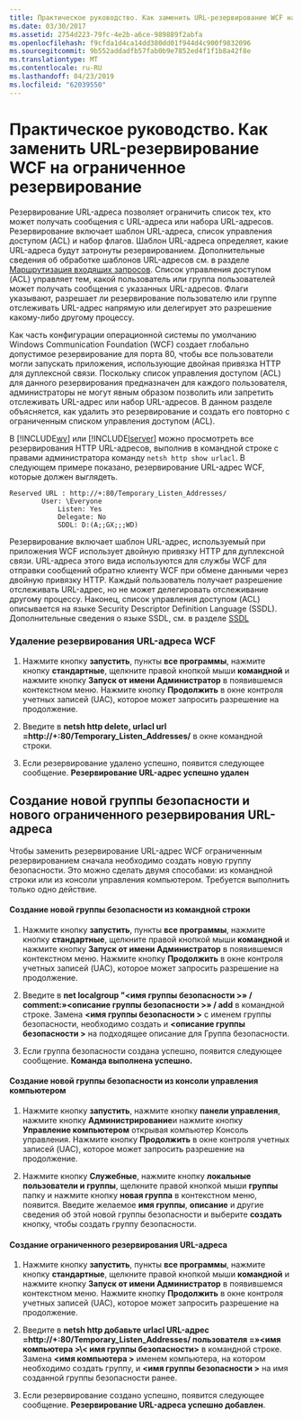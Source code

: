 ```yaml
---
title: Практическое руководство. Как заменить URL-резервирование WCF на ограниченное резервирование
ms.date: 03/30/2017
ms.assetid: 2754d223-79fc-4e2b-a6ce-989889f2abfa
ms.openlocfilehash: f9cfda1d4ca14dd380dd01f944d4c900f9832096
ms.sourcegitcommit: 9b552addadfb57fab0b9e7852ed4f1f1b8a42f8e
ms.translationtype: MT
ms.contentlocale: ru-RU
ms.lasthandoff: 04/23/2019
ms.locfileid: "62039550"
---
```

# <a name="how-to-replace-the-wcf-url-reservation-with-a-restricted-reservation"></a>Практическое руководство. Как заменить URL-резервирование WCF на ограниченное резервирование
Резервирование URL-адреса позволяет ограничить список тех, кто может получать сообщения с URL-адреса или набора URL-адресов. Резервирование включает шаблон URL-адреса, список управления доступом (ACL) и набор флагов. Шаблон URL-адреса определяет, какие URL-адреса будут затронуты резервированием. Дополнительные сведения об обработке шаблонов URL-адресов см. в разделе [Маршрутизация входящих запросов](https://go.microsoft.com/fwlink/?LinkId=136764). Список управления доступом (ACL) управляет тем, какой пользователь или группа пользователей может получать сообщения с указанных URL-адресов. Флаги указывают, разрешает ли резервирование пользователю или группе отслеживать URL-адрес напрямую или делегирует это разрешение какому-либо другому процессу.  
  
 Как часть конфигурации операционной системы по умолчанию Windows Communication Foundation (WCF) создает глобально допустимое резервирование для порта 80, чтобы все пользователи могли запускать приложения, использующие двойная привязка HTTP для дуплексной связи. Поскольку список управления доступом (ACL) для данного резервирования предназначен для каждого пользователя, администраторы не могут явным образом позволить или запретить отслеживать URL-адрес или набор URL-адресов. В данном разделе объясняется, как удалить это резервирование и создать его повторно с ограниченным списком управления доступом (ACL).  
  
 В [!INCLUDE[wv](../../../../includes/wv-md.md)] или [!INCLUDE[lserver](../../../../includes/lserver-md.md)] можно просмотреть все резервирования HTTP URL-адресов, выполнив в командной строке с правами администратора команду `netsh http show urlacl`.  В следующем примере показано, резервирование URL-адрес WCF, которые должен выглядеть.  
  
```  
Reserved URL : http://+:80/Temporary_Listen_Addresses/  
        User: \Everyone  
            Listen: Yes  
            Delegate: No  
            SDDL: D:(A;;GX;;;WD)  
```  
  
 Резервирование включает шаблон URL-адрес, используемый при приложения WCF использует двойную привязку HTTP для дуплексной связи. URL-адреса этого вида используются для службы WCF для отправки сообщений обратно клиенту WCF при обмене данными через двойную привязку HTTP. Каждый пользователь получает разрешение отслеживать URL-адрес, но не может делегировать отслеживание другому процессу. Наконец, список управления доступом (ACL) описывается на языке Security Descriptor Definition Language (SSDL). Дополнительные сведения о языке SSDL, см. в разделе [SSDL](https://go.microsoft.com/fwlink/?LinkId=136789)  
  
### <a name="to-delete-the-wcf-url-reservation"></a>Удаление резервирования URL-адреса WCF  
  
1. Нажмите кнопку **запустить**, пункты **все программы**, нажмите кнопку **стандартные**, щелкните правой кнопкой мыши **командной** и нажмите кнопку **Запуск от имени Администратор** в появившемся контекстном меню. Нажмите кнопку **Продолжить** в окне контроля учетных записей (UAC), которое может запросить разрешение на продолжение.  
  
2. Введите в **netsh http delete, urlacl url =http://+:80/Temporary_Listen_Addresses/**  в окне командной строки.  
  
3. Если резервирование удалено успешно, появится следующее сообщение. **Резервирование URL-адрес успешно удален**  
  
## <a name="creating-a-new-security-group-and-new-restricted-url-reservation"></a>Создание новой группы безопасности и нового ограниченного резервирования URL-адреса  
 Чтобы заменить резервирование URL-адрес WCF ограниченным резервированием сначала необходимо создать новую группу безопасности. Это можно сделать двумя способами: из командной строки или из консоли управления компьютером. Требуется выполнить только одно действие.  
  
#### <a name="to-create-a-new-security-group-from-a-command-prompt"></a>Создание новой группы безопасности из командной строки  
  
1. Нажмите кнопку **запустить**, пункты **все программы**, нажмите кнопку **стандартные**, щелкните правой кнопкой мыши **командной** и нажмите кнопку **Запуск от имени Администратор** в появившемся контекстном меню. Нажмите кнопку **Продолжить** в окне контроля учетных записей (UAC), которое может запросить разрешение на продолжение.  
  
2. Введите в **net localgroup "\<имя группы безопасности >» / comment:»\<описание группы безопасности >» / add** в командной строке. Замена  **\<имя группы безопасности >** с именем группы безопасности, необходимо создать и  **\<описание группы безопасности >** на подходящее описание для Группа безопасности.  
  
3. Если группа безопасности создана успешно, появится следующее сообщение. **Команда выполнена успешно.**  
  
#### <a name="to-create-a-new-security-group-from-the-computer-management-console"></a>Создание новой группы безопасности из консоли управления компьютером  
  
1. Нажмите кнопку **запустить**, нажмите кнопку **панели управления**, нажмите кнопку **Администрирование**и нажмите кнопку **Управление компьютером** открывая компьютер Консоль управления. Нажмите кнопку **Продолжить** в окне контроля учетных записей (UAC), которое может запросить разрешение на продолжение.  
  
2. Нажмите кнопку **Служебные**, нажмите кнопку **локальные пользователи и группы**, щелкните правой кнопкой мыши **группы** папку и нажмите кнопку **новая группа** в контекстном меню, появится. Введите желаемое **имя группы**, **описание** и другие сведения об этой новой группы безопасности и выберите **создать** кнопку, чтобы создать группу безопасности.  
  
#### <a name="to-create-the-restricted-url-reservation"></a>Создание ограниченного резервирования URL-адреса  
  
1. Нажмите кнопку **запустить**, пункты **все программы**, нажмите кнопку **стандартные**, щелкните правой кнопкой мыши **командной** и нажмите кнопку **Запуск от имени Администратор** в появившемся контекстном меню. Нажмите кнопку **Продолжить** в окне контроля учетных записей (UAC), которое может запросить разрешение на продолжение.  
  
2. Введите в **netsh http добавьте urlacl URL-адрес =http://+:80/Temporary_Listen_Addresses/ пользователя =»\<имя компьютера >\\< имя группы безопасности\>**  в командной строке. Замена  **\<имя компьютера >** именем компьютера, на котором необходимо создать группу, и  **\<имя группы безопасности >** на имя созданной группы безопасности ранее.  
  
3. Если резервирование создано успешно, появится следующее сообщение. **Резервирование URL-адреса успешно добавлен**.
